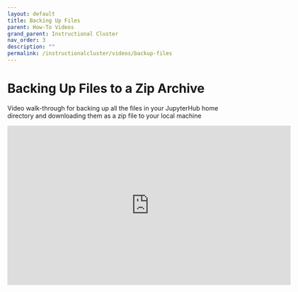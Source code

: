 ```yaml
---
layout: default
title: Backing Up Files
parent: How-To Videos
grand_parent: Instructional Cluster
nav_order: 3
description: ""
permalink: /instructionalcluster/videos/backup-files
---
```


# Backing Up Files to a Zip Archive
Video walk-through for backing up all the files in your JupyterHub home directory and downloading them as a zip file to your local machine

<iframe src="https://mediasite.sdsu.edu/Mediasite/Play/83fe4f9a6b53452b9f94a04883dd2b871d" width="640" height="360" frameborder="0" allowfullscreen></iframe>